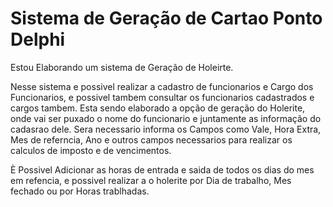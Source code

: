 # Sistema de Geração de Cartao Ponto Delphi

Estou Elaborando um sistema de Geração de Holeirte.

Nesse sistema e possivel realizar a cadastro de funcionarios e Cargo dos Funcionarios, e possivel tambem consultar os funcionarios cadastrados e cargos tambem.
Esta sendo elaborado a opção de geração do Holerite, onde vai ser puxado o nome do funcionario e juntamente as informação do cadasrao dele.
Sera necessario informa os Campos como Vale, Hora Extra, Mes de referncia, Ano e outros campos necessarios para realizar os calculos de imposto e de vencimentos.

È Possivel Adicionar as horas de entrada e saida de todos os dias do mes em refencia, e possivel realizar a o holerite por Dia de trabalho, Mes fechado ou por Horas trablhadas.

